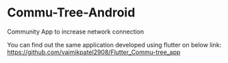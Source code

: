 # Commu-Tree-Android
Community App to increase network connection

You can find out the same application developed using flutter on below link:
https://github.com/vaimikpatel2908/Flutter_Commu-tree_app
